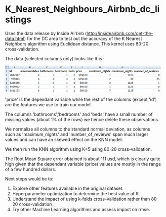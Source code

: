 # K_Nearest_Neighbours_Airbnb_dc_listings
Uses the data release by Inside Airbnb (http://insideairbnb.com/get-the-data.html) for the DC area to test out the accuracy of the K Nearest Neighbors algorithm using Euclidean distance. This kernel uses 80-20 cross-validation.

The data (selected columns only) looks like this :

![Screenshot1](Listings_data.PNG)

'price' is the dependant variable while the rest of the columns (except 'id') are the features we use to train our model.

The columns 'bathrooms','bedrooms' and 'beds' have a small number of missing values (about 1% of the rows) we hence delete these observations.

We normalize all columns to the standard normal deviation, as columns such as 'maximum_nights' and 'number_of_reviews' span much larger values and can have an skewed effect on the KNN model.

We then run the KNN algorithm using K=5 using 80-20 cross-validation. 

The Root Mean Square error obtained is about 111 usd, which is clearly quite high given that the dependant variable (price) values are mostly in the range of a few hundred dollars.

Next steps would be to:
1) Explore other features available in the original dataset.
2) Hyperparameter optimization to determine the best value of K.
3) Understand the impact of using k-folds cross-validation rather than 80-20 cross-validation
4) Try other Machine Learning algorithms and assess impact on rmse.

